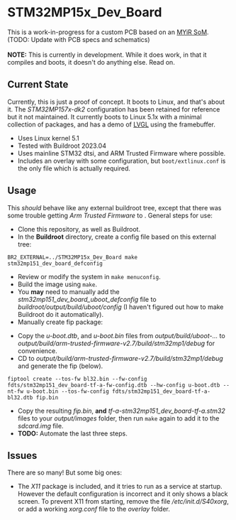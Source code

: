# STM32MP15x_Dev_Board
This is a work-in-progress for a custom PCB based on an [MYiR SoM](https://www.myirtech.com/list.asp?id=658). (TODO: Update with PCB specs and schematics)<br />
<br />
**NOTE:** This is currently in development. While it does work, in that it compiles and boots, it doesn't do anything else. Read on.

## Current State
Currently, this is just a proof of concept. It boots to Linux, and that's about it. The *STM32MP157x-dk2* configuration has been retained for reference but it not maintained. It currently boots to Linux 5.1x with a minimal collection of packages, and has a demo of [LVGL](https://github.com/lvgl/lv_port_linux_frame_buffer) using the framebuffer.
* Uses Linux kernel 5.1
* Tested with Buildroot 2023.04
* Uses mainline STM32 dtsi, and ARM Trusted Firmware where possible.
* Includes an overlay with some configuration, but ```boot/extlinux.conf``` is the only file which is actually required.

## Usage
This *should* behave like any external buildroot tree, except that there was some trouble getting *Arm Trusted Firmware* to . General steps for use:
* Clone this repository, as well as Buildroot.
* In the **Buildroot** directory, create a config file based on this external tree:
```
BR2_EXTERNAL=../STM32MP15x_Dev_Board make stm32mp151_dev_board_defconfig
```
* Review or modify the system in ```make menuconfig```.
* Build the image using ```make```.
* You **may** need to manually add the *stm32mp151_dev_board_uboot_defconfig* file to *buildroot/output/build/uboot/config* (I haven't figured out how to make Buildroot do it automatically).
* Manually create fip package:
 - Copy the *u-boot.dtb*, and *u-boot.bin* files from *output/build/uboot-...* to *output/build/arm-trusted-firmware-v2.7/build/stm32mp1/debug* for convenience.
 - CD to *output/build/arm-trusted-firmware-v2.7/build/stm32mp1/debug* and generate the fip (below).
```
fiptool create --tos-fw bl32.bin --fw-config fdts/stm32mp151_dev_board-tf-a-fw-config.dtb --hw-config u-boot.dtb --nt-fw u-boot.bin --tos-fw-config fdts/stm32mp151_dev_board-tf-a-bl32.dtb fip.bin
```
 - Copy the resulting *fip.bin*, **and** *tf-a-stm32mp151_dev_board-tf-a.stm32* files to your *output/images* folder, then run ```make``` again to add it to the *sdcard.img* file.
 - **TODO:** Automate the last three steps.

## Issues
There are so many! But some big ones:
* The *X11* package is included, and it tries to run as a service at startup. However the default configuration is incorrect and it only shows a black screen. To prevent X11 from starting, remove the file */etc/init.d/S40xorg*, or add a working *xorg.conf* file to the *overlay* folder.